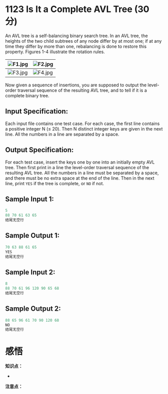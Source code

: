 # 1123 Is It a Complete AVL Tree (30 分)

An AVL tree is a self-balancing binary search tree. In an AVL tree, the heights of the two child subtrees of any node differ by at most one; if at any time they differ by more than one, rebalancing is done to restore this property. Figures 1-4 illustrate the rotation rules.

| ![F1.jpg](https://images.ptausercontent.com/fb337acb-93b0-4af2-9838-deff5ce98058.jpg) | ![F2.jpg](https://images.ptausercontent.com/d1635de7-3e3f-4aaa-889b-ba29f35890db.jpg) |
| ------------------------------------------------------------ | ------------------------------------------------------------ |
| ![F3.jpg](https://images.ptausercontent.com/e868e4b9-9fea-4f70-b7a7-1f5d8a3be4ef.jpg) | ![F4.jpg](https://images.ptausercontent.com/98aa1782-cea5-4792-8736-999436cf43a9.jpg) |

Now given a sequence of insertions, you are supposed to output the level-order traversal sequence of the resulting AVL tree, and to tell if it is a complete binary tree.

## Input Specification:

Each input file contains one test case. For each case, the first line contains a positive integer N (≤ 20). Then N distinct integer keys are given in the next line. All the numbers in a line are separated by a space.

## Output Specification:

For each test case, insert the keys one by one into an initially empty AVL tree. Then first print in a line the level-order traversal sequence of the resulting AVL tree. All the numbers in a line must be separated by a space, and there must be no extra space at the end of the line. Then in the next line, print `YES` if the tree is complete, or `NO` if not.

## Sample Input 1:

```cpp
5
88 70 61 63 65
结尾无空行
```

## Sample Output 1:

```cpp
70 63 88 61 65
YES
结尾无空行
```

## Sample Input 2:

```cpp
8
88 70 61 96 120 90 65 68
结尾无空行
```

## Sample Output 2:

```cpp
88 65 96 61 70 90 120 68
NO
结尾无空行
```

# 感悟

**知识点：**

- 

**注意点：**